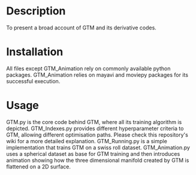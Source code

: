 # Description

To present a broad account of GTM and its derivative codes.

# Installation
All files except GTM_Animation rely on commonly available python packages. GTM_Animation relies on mayavi and moviepy packages for its 
successful execution.

# Usage

GTM.py is the core code behind GTM, where all its training algorithm is depicted.
GTM_Indexes.py provides different hyperparameter criteria to GTM, allowing different optimisation paths. Please check this repository's 
wiki for a more detailed explanation.
GTM_Running.py is a simple implementation that trains GTM on a swiss roll dataset.
GTM_Animation.py uses a spherical dataset as base for GTM training and then introduces animation showing how the three dimensional 
manifold created by GTM is flattened on a 2D surface. 

